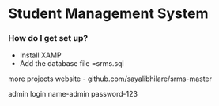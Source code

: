 # Student Management System


### How do I get set up? ###

* Install XAMP
* Add the database file =srms.sql



more projects website - github.com/sayalibhilare/srms-master

admin login
name-admin
password-123
